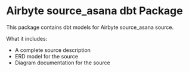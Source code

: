 # Airbyte source_asana dbt Package

This package contains dbt models for Airbyte source_asana source.

What it includes:

* A complete source description
* ERD model for the source
* Diagram documentation for the source

